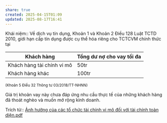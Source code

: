 ```yaml
---
share: true
created: 2025-04-15T01:09
updated: 2025-08-17T16:41
---
```

Khái niệm:: 
Về dịch vụ tín dụng, Khoản 1 và Khoản 2 Điều 128 Luật TCTD 2010, giới hạn cấp tín dụng được cụ thể hóa riêng cho TCTCVM chính thức tại 

| Khách hàng                 | Tổng dư nợ cho vay tối đa |
| -------------------------- | ------------------------- |
| Khách hàng tài chính vi mô | 50tr                      |
| Khách hàng khác            | 100tr                     |

<sub>(Khoản 5 Điều 32 Thông tư 03/2018/TT-NHNN)</sub>

Giá trị khoản vay này chưa đáp ứng nhu cầu thực tế của những khách hàng đã thoát nghèo và muốn mở rộng kinh doanh.

Trích từ:: [Ảnh hưởng của các tổ chức tài chính vi mô đối với tài chính toàn diện.pdf](../../../../../assets/attachments/%E1%BA%A2nh%20h%C6%B0%E1%BB%9Fng%20c%E1%BB%A7a%20c%C3%A1c%20t%E1%BB%95%20ch%E1%BB%A9c%20t%C3%A0i%20ch%C3%ADnh%20vi%20m%C3%B4%20%C4%91%E1%BB%91i%20v%E1%BB%9Bi%20t%C3%A0i%20ch%C3%ADnh%20to%C3%A0n%20di%E1%BB%87n.pdf)
